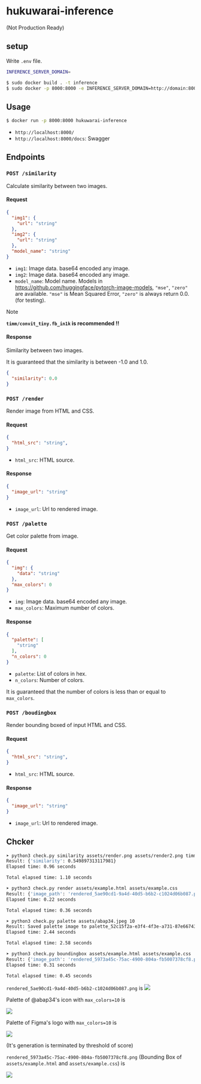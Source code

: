 # hukuwarai-inference

(Not Production Ready)

## setup

Write `.env` file.

```bash
INFERENCE_SERVER_DOMAIN=
```


```bash
$ sudo docker build . -t inference
$ sudo docker -p 8000:8000 -e INFERENCE_SERVER_DOMAIN=http://domain:8000 -it hukuwarai-inference
```

## Usage

```bash
$ docker run -p 8000:8000 hukuwarai-inference
```

- `http://localhost:8000/`
- `http://localhost:8000/docs`: Swagger 

## Endpoints


### `POST /similarity`

Calculate similarity between two images.

#### Request

```json
{
  "img1": {
    "url": "string"
  },
  "img2": {
    "url": "string"
  },
  "model_name": "string"
}
```

- `img1`: Image data. base64 encoded any image.
- `img2`: Image data. base64 encoded any image.
- `model_name`: Model name. Models in https://github.com/huggingface/pytorch-image-models, `"mse"`, `"zero"` are available. `"mse"` is Mean Squared Error, `"zero"` is always return 0.0. (for testing). 

> [!NOTE]
> **`timm/convit_tiny.fb_in1k` is recommended !!**

#### Response

Similarity between two images.

It is guaranteed that the similarity is between -1.0 and 1.0.


```json
{
  "similarity": 0.0
}
```


### `POST /render`

Render image from HTML and CSS.

#### Request

```json
{
  "html_src": "string",
}
```

- `html_src`: HTML source.
 

#### Response



```json
{
  "image_url": "string"
}
```

- `image_url`: Url to rendered image.


### `POST /palette`

Get color palette from image.

#### Request

```json
{
  "img": {
    "data": "string"
  },
  "max_colors": 0
}
```

- `img`: Image data. base64 encoded any image.
- `max_colors`: Maximum number of colors. 

#### Response

```json
{
  "palette": [
    "string"
  ],
  "n_colors": 0
}
```

- `palette`: List of colors in hex.
- `n_colors`: Number of colors.

It is guaranteed that the number of colors is less than or equal to `max_colors`.

### `POST /boudingbox`

Render bounding boxed of input HTML and CSS.

#### Request

```json
{
  "html_src": "string",
}
```

- `html_src`: HTML source.

#### Response

```json
{
  "image_url": "string"
}
```

- `image_url`: Url to rendered image.



## Chcker

```bash
➤ python3 check.py similarity assets/render.png assets/render2.png timm/convit_tiny.fb_in1k
Result: {'similarity': 0.549897313117981}
Elapsed time: 0.96 seconds

Total elapsed time: 1.10 seconds

➤ python3 check.py render assets/example.html assets/example.css
Result: {'image_path': 'rendered_5ae90cd1-9a4d-40d5-b6b2-c1024d06b087.png'}
Elapsed time: 0.22 seconds

Total elapsed time: 0.36 seconds

➤ python3 check.py palette assets/abap34.jpeg 10
Result: Saved palette image to palette_52c15f2a-e3f4-4f3e-a731-87e66743e43c.png
Elapsed time: 2.44 seconds

Total elapsed time: 2.58 seconds

➤ python3 check.py boundingbox assets/example.html assets/example.css
Result: {'image_path': 'rendered_5973a45c-75ac-4900-804a-fb5007378cf8.png'}
Elapsed time: 0.31 seconds

Total elapsed time: 0.45 seconds
```


`rendered_5ae90cd1-9a4d-40d5-b6b2-c1024d06b087.png` is
![](assets/render.png)

Palette of @abap34's icon with `max_colors=10` is 

![](assets/palette_abap34.png)

Palette of Figma's logo with `max_colors=10` is

![](assets/palette_figma.png)

(It's generation is terminated by threshold of score)


`rendered_5973a45c-75ac-4900-804a-fb5007378cf8.png` (Bounding Box of `assets/example.html` and `assets/example.css`) is

![](assets/boundingbox-example.png)



